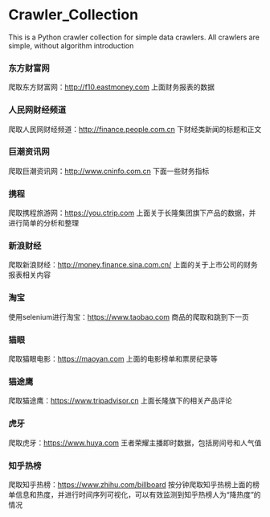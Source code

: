 # Crawler_Collection
This is a Python crawler collection for simple data crawlers. All crawlers are simple, without algorithm introduction


### 东方财富网  
爬取东方财富网：<http://f10.eastmoney.com> 上面财务报表的数据  
### 人民网财经频道  
爬取人民网财经频道：<http://finance.people.com.cn> 下财经类新闻的标题和正文  
### 巨潮资讯网
爬取巨潮资讯网：<http://www.cninfo.com.cn> 下面一些财务指标
### 携程
爬取携程旅游网：<https://you.ctrip.com> 上面关于长隆集团旗下产品的数据，并进行简单的分析和整理
### 新浪财经  
爬取新浪财经：<http://money.finance.sina.com.cn/> 上面的关于上市公司的财务报表相关内容
### 淘宝
使用selenium进行淘宝：<https://www.taobao.com> 商品的爬取和跳到下一页
### 猫眼
爬取猫眼电影：<https://maoyan.com> 上面的电影榜单和票房纪录等
### 猫途鹰
爬取猫途鹰：<https://www.tripadvisor.cn> 上面长隆旗下的相关产品评论
### 虎牙
爬取虎牙：<https://www.huya.com> 王者荣耀主播即时数据，包括房间号和人气值
### 知乎热榜
爬取知乎热榜：<https://www.zhihu.com/billboard> 按分钟爬取知乎热榜上面的榜单信息和热度，并进行时间序列可视化，可以有效监测到知乎热榜人为“降热度”的情况
